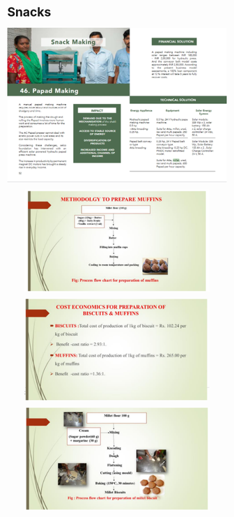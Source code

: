 # Snacks

![](<../../../../.gitbook/assets/image (54).png>)

<div>

<figure><img src="../../../../.gitbook/assets/Screenshot 2023-04-18 at 4.06.00 PM (1).png" alt=""><figcaption></figcaption></figure>

 

<figure><img src="../../../../.gitbook/assets/Screenshot 2023-04-18 at 4.05.52 PM (1).png" alt=""><figcaption></figcaption></figure>

 

<figure><img src="../../../../.gitbook/assets/Screenshot 2023-04-18 at 4.06.10 PM (2).png" alt=""><figcaption></figcaption></figure>

</div>
